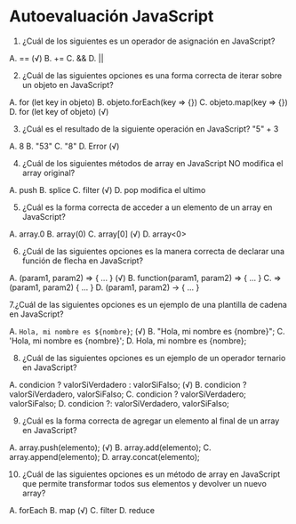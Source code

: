 # Autoevaluación JavaScript

1. ¿Cuál de los siguientes es un operador de asignación en JavaScript?

A. == (√)
B. +=
C. &&
D. ||



2. ¿Cuál de las siguientes opciones es una forma correcta de iterar sobre un objeto en JavaScript?

A. for (let key in objeto)
B. objeto.forEach(key => {})
C. objeto.map(key => {})
D. for (let key of objeto) (√)



3. ¿Cuál es el resultado de la siguiente operación en JavaScript? "5" + 3

A. 8
B. "53"
C. "8"
D. Error (√)



4. ¿Cuál de los siguientes métodos de array en JavaScript NO modifica el array original?

A. push 
B. splice 
C. filter (√)
D. pop  modifica el ultimo


5. ¿Cuál es la forma correcta de acceder a un elemento de un array en JavaScript?

A. array.0
B. array(0)
C. array[0] (√)
D. array<0>



6. ¿Cuál de las siguientes opciones es la manera correcta de declarar una función de flecha en JavaScript?

A. (param1, param2) => { ... }  (√)
B. function(param1, param2) => { ... }
C. => (param1, param2) { ... }
D. (param1, param2) -> { ... }



7.¿Cuál de las siguientes opciones es un ejemplo de una plantilla de cadena en JavaScript?

A. `Hola, mi nombre es ${nombre}`; (√)
B. "Hola, mi nombre es {nombre}";
C. 'Hola, mi nombre es {nombre}';
D. Hola, mi nombre es {nombre};



8. ¿Cuál de las siguientes opciones es un ejemplo de un operador ternario en JavaScript?

A. condicion ? valorSiVerdadero : valorSiFalso; (√)
B. condicion ? valorSiVerdadero, valorSiFalso;
C. condicion ? valorSiVerdadero; valorSiFalso;
D. condicion ?: valorSiVerdadero, valorSiFalso;



9. ¿Cuál es la forma correcta de agregar un elemento al final de un array en JavaScript?

A. array.push(elemento); (√)
B. array.add(elemento);
C. array.append(elemento);
D. array.concat(elemento);



10.  ¿Cuál de las siguientes opciones es un método de array en JavaScript que permite transformar todos sus elementos y devolver un nuevo array?

A. forEach
B. map (√)
C. filter
D. reduce
